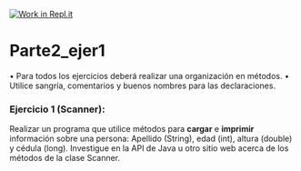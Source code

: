 [![Work in Repl.it](https://classroom.github.com/assets/work-in-replit-14baed9a392b3a25080506f3b7b6d57f295ec2978f6f33ec97e36a161684cbe9.svg)](https://classroom.github.com/online_ide?assignment_repo_id=4443664&assignment_repo_type=AssignmentRepo)
# Parte2_ejer1
•	Para todos los ejercicios deberá realizar una organización en métodos.
•	Utilice sangría, comentarios y buenos nombres para las declaraciones.

### Ejercicio 1 (Scanner): 
Realizar un programa que utilice métodos para **cargar**  e **imprimir** información sobre una persona: Apellido (String), edad (int), altura (double) y cédula (long). 
Investigue en la API de Java u otro sitio web acerca de los métodos de la clase Scanner.
